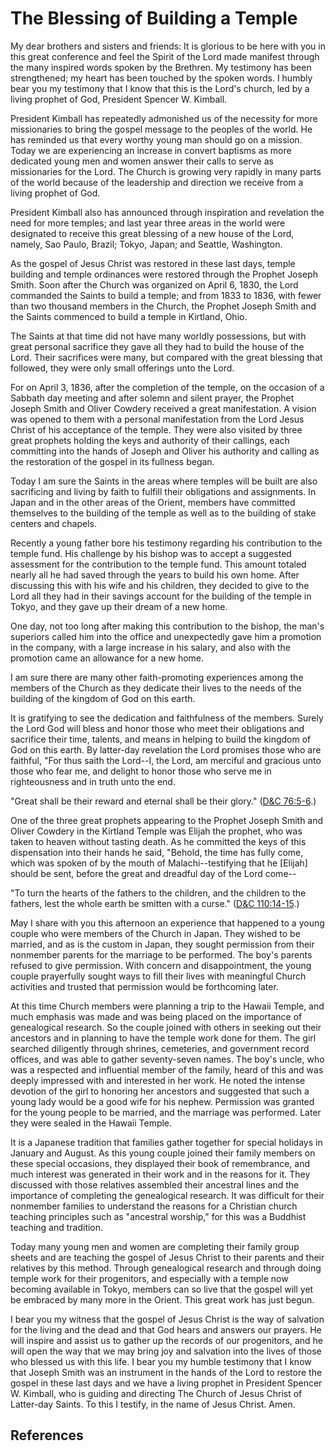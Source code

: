 # The Blessing of Building a Temple

My dear brothers and sisters and friends: It is glorious to be here with you
in this great conference and feel the Spirit of the Lord made manifest through
the many inspired words spoken by the Brethren. My testimony has been
strengthened; my heart has been touched by the spoken words. I humbly bear you
my testimony that I know that this is the Lord's church, led by a living
prophet of God, President Spencer W. Kimball.

President Kimball has repeatedly admonished us of the necessity for more
missionaries to bring the gospel message to the peoples of the world. He has
reminded us that every worthy young man should go on a mission. Today we are
experiencing an increase in convert baptisms as more dedicated young men and
women answer their calls to serve as missionaries for the Lord. The Church is
growing very rapidly in many parts of the world because of the leadership and
direction we receive from a living prophet of God.

President Kimball also has announced through inspiration and revelation the
need for more temples; and last year three areas in the world were designated
to receive this great blessing of a new house of the Lord, namely, Sao Paulo,
Brazil; Tokyo, Japan; and Seattle, Washington.

As the gospel of Jesus Christ was restored in these last days, temple building
and temple ordinances were restored through the Prophet Joseph Smith. Soon
after the Church was organized on April 6, 1830, the Lord commanded the Saints
to build a temple; and from 1833 to 1836, with fewer than two thousand members
in the Church, the Prophet Joseph Smith and the Saints commenced to build a
temple in Kirtland, Ohio.

The Saints at that time did not have many worldly possessions, but with great
personal sacrifice they gave all they had to build the house of the Lord.
Their sacrifices were many, but compared with the great blessing that
followed, they were only small offerings unto the Lord.

For on April 3, 1836, after the completion of the temple, on the occasion of a
Sabbath day meeting and after solemn and silent prayer, the Prophet Joseph
Smith and Oliver Cowdery received a great manifestation. A vision was opened
to them with a personal manifestation from the Lord Jesus Christ of his
acceptance of the temple. They were also visited by three great prophets
holding the keys and authority of their callings, each committing into the
hands of Joseph and Oliver his authority and calling as the restoration of the
gospel in its fullness began.

Today I am sure the Saints in the areas where temples will be built are also
sacrificing and living by faith to fulfill their obligations and assignments.
In Japan and in the other areas of the Orient, members have committed
themselves to the building of the temple as well as to the building of stake
centers and chapels.

Recently a young father bore his testimony regarding his contribution to the
temple fund. His challenge by his bishop was to accept a suggested assessment
for the contribution to the temple fund. This amount totaled nearly all he had
saved through the years to build his own home. After discussing this with his
wife and his children, they decided to give to the Lord all they had in their
savings account for the building of the temple in Tokyo, and they gave up
their dream of a new home.

One day, not too long after making this contribution to the bishop, the man's
superiors called him into the office and unexpectedly gave him a promotion in
the company, with a large increase in his salary, and also with the promotion
came an allowance for a new home.

I am sure there are many other faith-promoting experiences among the members
of the Church as they dedicate their lives to the needs of the building of the
kingdom of God on this earth.

It is gratifying to see the dedication and faithfulness of the members. Surely
the Lord God will bless and honor those who meet their obligations and
sacrifice their time, talents, and means in helping to build the kingdom of
God on this earth. By latter-day revelation the Lord promises those who are
faithful, "For thus saith the Lord--I, the Lord, am merciful and gracious unto
those who fear me, and delight to honor those who serve me in righteousness
and in truth unto the end.

"Great shall be their reward and eternal shall be their glory." ([D&amp;C
76:5-6](/scriptures/dc-testament/dc/76.5-6?lang=eng#4).)

One of the three great prophets appearing to the Prophet Joseph Smith and
Oliver Cowdery in the Kirtland Temple was Elijah the prophet, who was taken to
heaven without tasting death. As he committed the keys of this dispensation
into their hands he said, "Behold, the time has fully come, which was spoken
of by the mouth of Malachi--testifying that he [Elijah] should be sent, before
the great and dreadful day of the Lord come--

"To turn the hearts of the fathers to the children, and the children to the
fathers, lest the whole earth be smitten with a curse." ([D&amp;C
110:14-15](/scriptures/dc-testament/dc/110.14-15?lang=eng#13).)

May I share with you this afternoon an experience that happened to a young
couple who were members of the Church in Japan. They wished to be married, and
as is the custom in Japan, they sought permission from their nonmember parents
for the marriage to be performed. The boy's parents refused to give
permission. With concern and disappointment, the young couple prayerfully
sought ways to fill their lives with meaningful Church activities and trusted
that permission would be forthcoming later.

At this time Church members were planning a trip to the Hawaii Temple, and
much emphasis was made and was being placed on the importance of genealogical
research. So the couple joined with others in seeking out their ancestors and
in planning to have the temple work done for them. The girl searched
diligently through shrines, cemeteries, and government record offices, and was
able to gather seventy-seven names. The boy's uncle, who was a respected and
influential member of the family, heard of this and was deeply impressed with
and interested in her work. He noted the intense devotion of the girl to
honoring her ancestors and suggested that such a young lady would be a good
wife for his nephew. Permission was granted for the young people to be
married, and the marriage was performed. Later they were sealed in the Hawaii
Temple.

It is a Japanese tradition that families gather together for special holidays
in January and August. As this young couple joined their family members on
these special occasions, they displayed their book of remembrance, and much
interest was generated in their work and in the reasons for it. They discussed
with those relatives assembled their ancestral lines and the importance of
completing the genealogical research. It was difficult for their nonmember
families to understand the reasons for a Christian church teaching principles
such as "ancestral worship," for this was a Buddhist teaching and tradition.

Today many young men and women are completing their family group sheets and
are teaching the gospel of Jesus Christ to their parents and their relatives
by this method. Through genealogical research and through doing temple work
for their progenitors, and especially with a temple now becoming available in
Tokyo, members can so live that the gospel will yet be embraced by many more
in the Orient. This great work has just begun.

I bear you my witness that the gospel of Jesus Christ is the way of salvation
for the living and the dead and that God hears and answers our prayers. He
will inspire and assist us to gather up the records of our progenitors, and he
will open the way that we may bring joy and salvation into the lives of those
who blessed us with this life. I bear you my humble testimony that I know that
Joseph Smith was an instrument in the hands of the Lord to restore the gospel
in these last days and we have a living prophet in President Spencer W.
Kimball, who is guiding and directing The Church of Jesus Christ of Latter-day
Saints. To this I testify, in the name of Jesus Christ. Amen.

## References

